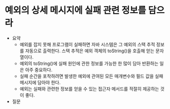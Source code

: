 # 예외의 상세 메시지에 실패 관련 정보를 담으라

- 요약
  - 예외를 잡지 못해 프로그램이 실패하면 자바 시스템은 그 예외의 스택 추적 정보를 자동으로 출력한다. 스택 추적은 예외 객체의 toString()을 호출해 얻는 문자열이다.
  - 예외의 toString()에 실패 원인에 관한 정보를 가능한 한 많이 담아 반환하는 일은 아주 중요하다.
  - 실패 순간을 포착하려면 발생한 예외에 관여된 모든 매개변수와 필드 값을 실패 메시지에 담아야 한다.
  - 예외는 실패와 관련한 정보를 얻을 수 있는 접근자 메서드를 적절히 제공하는 것이 좋다.
- 질문